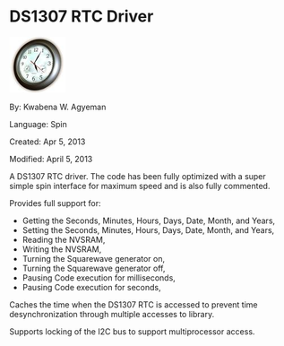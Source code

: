 # DS1307 RTC Driver

![clock.jpg](clock.jpg)

By: Kwabena W. Agyeman

Language: Spin

Created: Apr 5, 2013

Modified: April 5, 2013

A DS1307 RTC driver. The code has been fully optimized with a super simple spin interface for maximum speed and is also fully commented.

Provides full support for:

*   Getting the Seconds, Minutes, Hours, Days, Date, Month, and Years, 
*   Setting the Seconds, Minutes, Hours, Days, Date, Month, and Years,
*   Reading the NVSRAM,
*   Writing the NVSRAM,
*   Turning the Squarewave generator on, 
*   Turning the Squarewave generator off,
*   Pausing Code execution for milliseconds,
*   Pausing Code execution for seconds,

Caches the time when the DS1307 RTC is accessed to prevent time desynchronization through multiple accesses to library.

Supports locking of the I2C bus to support multiprocessor access.
